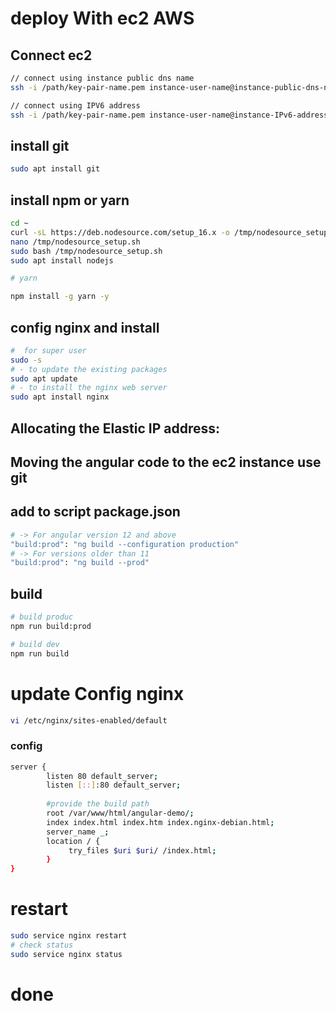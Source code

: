 # deploy With ec2 AWS
## Connect ec2
```bash 
// connect using instance public dns name
ssh -i /path/key-pair-name.pem instance-user-name@instance-public-dns-name

// connect using IPV6 address
ssh -i /path/key-pair-name.pem instance-user-name@instance-IPv6-address
```
## install git
```bash 
sudo apt install git
```
## install npm or yarn 
```bash 
cd ~
curl -sL https://deb.nodesource.com/setup_16.x -o /tmp/nodesource_setup.sh
nano /tmp/nodesource_setup.sh
sudo bash /tmp/nodesource_setup.sh
sudo apt install nodejs

# yarn 

npm install -g yarn -y
```

## config nginx and install
```bash 
#  for super user
sudo -s 
# - to update the existing packages
sudo apt update 
# - to install the nginx web server
sudo apt install nginx 

```

## Allocating the Elastic IP address:

## Moving the angular code to the ec2 instance use git 

## add to script package.json 
```bash 
# -> For angular version 12 and above 
"build:prod": "ng build --configuration production" 
# -> For versions older than 11
"build:prod": "ng build --prod" 
```
## build 
```bash 
# build produc
npm run build:prod

# build dev
npm run build


```


# update Config nginx 
```bash 
vi /etc/nginx/sites-enabled/default

```

### config 
```bash 
server {
        listen 80 default_server;
        listen [::]:80 default_server;      
  
        #provide the build path
        root /var/www/html/angular-demo/;
        index index.html index.htm index.nginx-debian.html;
        server_name _;
        location / {
             try_files $uri $uri/ /index.html;
        }
}

```

# restart 

```bash 
sudo service nginx restart
# check status
sudo service nginx status


```

# done